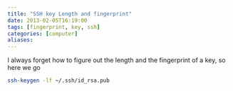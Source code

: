```yaml
---
title: "SSH key Length and fingerprint"
date: 2013-02-05T16:19:00
tags: [fingerprint, key, ssh]
categories: [computer]
aliases:
---
```


I always forget how to figure out the length and the fingerprint of a key, so here we go

<!--more-->

```bash
ssh-keygen -lf ~/.ssh/id_rsa.pub
```

